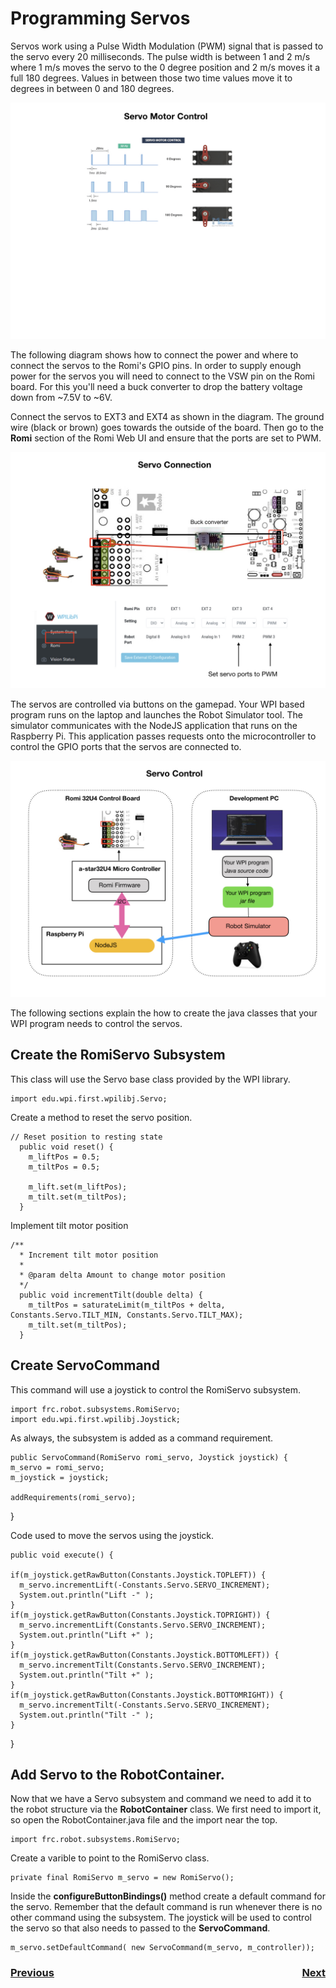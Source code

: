 # <a name="code"></a>Programming Servos
Servos work using a Pulse Width Modulation (PWM) signal that is passed to the servo every 20 milliseconds.  The pulse width is between 1 and 2 m/s where 1 m/s moves the servo to the 0 degree position and 2 m/s moves it a full 180 degrees.  Values in between those two time values move it to degrees in between 0 and 180 degrees.  

![Servo Configuration](../images/Romi/Romi.023.jpeg)

The following diagram shows how to connect the power and where to connect the servos to the Romi's GPIO pins. In order to supply enough power for the servos you will need to connect to the VSW pin on the Romi board.  For this you'll need a buck converter to drop the battery voltage down from ~7.5V to ~6V.  

Connect the servos to EXT3 and EXT4 as shown in the diagram.  The ground wire (black or brown) goes towards the outside of the board. Then go to the **Romi** section of the Romi Web UI and ensure that the ports are set to PWM.

![Servo Connection](../images/Romi/Romi.004.jpeg)

The servos are controlled via buttons on the gamepad.  Your WPI based program runs on the laptop and launches the Robot Simulator tool.  The simulator communicates with the NodeJS application that runs on the Raspberry Pi. This application passes requests onto the microcontroller to control the GPIO ports that the servos are connected to.

![Servo Control](../images/Romi/Romi.006.jpeg)

The following sections explain the how to create the java classes that your WPI program needs to control the servos.

## Create the RomiServo Subsystem
This class will use the Servo base class provided by the WPI library.

    import edu.wpi.first.wpilibj.Servo;

Create a method to reset the servo position.

    // Reset position to resting state
      public void reset() {
        m_liftPos = 0.5;
        m_tiltPos = 0.5;
        
        m_lift.set(m_liftPos);
        m_tilt.set(m_tiltPos);
      }

Implement tilt motor position

    /** 
      * Increment tilt motor position
      * 
      * @param delta Amount to change motor position
      */
      public void incrementTilt(double delta) {
        m_tiltPos = saturateLimit(m_tiltPos + delta, Constants.Servo.TILT_MIN, Constants.Servo.TILT_MAX);
        m_tilt.set(m_tiltPos);
      }

## Create ServoCommand
This command will use a joystick to control the RomiServo subsystem. 

    import frc.robot.subsystems.RomiServo;
    import edu.wpi.first.wpilibj.Joystick;

As always, the subsystem is added as a command requirement.

    public ServoCommand(RomiServo romi_servo, Joystick joystick) {
    m_servo = romi_servo;
    m_joystick = joystick;

    addRequirements(romi_servo);
  }

Code used to move the servos using the joystick.

    public void execute() {

    if(m_joystick.getRawButton(Constants.Joystick.TOPLEFT)) {
      m_servo.incrementLift(-Constants.Servo.SERVO_INCREMENT);
      System.out.println("Lift -" );
    }
    if(m_joystick.getRawButton(Constants.Joystick.TOPRIGHT)) {
      m_servo.incrementLift(Constants.Servo.SERVO_INCREMENT);
      System.out.println("Lift +" );
    }
    if(m_joystick.getRawButton(Constants.Joystick.BOTTOMLEFT)) {
      m_servo.incrementTilt(Constants.Servo.SERVO_INCREMENT);
      System.out.println("Tilt +" );
    }
    if(m_joystick.getRawButton(Constants.Joystick.BOTTOMRIGHT)) {
      m_servo.incrementTilt(-Constants.Servo.SERVO_INCREMENT);
      System.out.println("Tilt -" );
    }
  }

## Add Servo to the RobotContainer.
Now that we have a Servo subsystem and command we need to add it to the robot structure via the **RobotContainer** class.  We first need to import it, so open the RobotContainer.java file and the import near the top.

    import frc.robot.subsystems.RomiServo;

Create a varible to point to the RomiServo class.

    private final RomiServo m_servo = new RomiServo();

Inside the **configureButtonBindings()** method create a default command for the servo.  Remember that the default command is run whenever there is no other command using the subsystem.  The joystick will be used to control the servo so that also needs to passed to the **ServoCommand**.

    m_servo.setDefaultCommand( new ServoCommand(m_servo, m_controller));



<h3><span style="float:left">
<a href="romiPID">Previous</a></span>
<span style="float:right">
<a href="romiArm">Next</a></span></h3>
